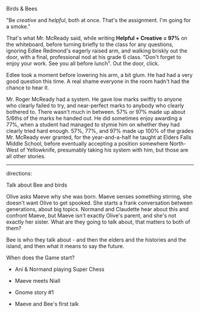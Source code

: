 Birds & Bees

"Be *creative* and *helpful*, both at once. That's the assignment. I'm going for a smoke."

That's what Mr. McReady said, while writing **Helpful + Creative = 97%** on the whiteboard, before turning briefly to the class for any questions, ignoring Edlee Redmond's eagerly raised arm, and walking briskly out the door, with a final, professional nod at his grade 6 class. "Don't forget to enjoy your work. See you all before lunch". Out the door, click. 

Edlee took a moment before lowering his arm, a bit glum. He had had a very good question this time. A real shame everyone in the room hadn't had the chance to hear it.

Mr. Roger McReady had a system. He gave low marks swiftly to anyone who clearly failed to try, and near-perfect marks to anybody who clearly bothered to. There wasn't much in between. 57% or 97% made up about 5/6ths of the marks he handed out. He did sometimes enjoy awarding a 77%, when a student had managed to stymie him on whether they had clearly tried hard enough. 57%, 77%, and 97% made up 100% of the grades Mr. McReady ever granted, for the year-and-a-half he taught at Elders Falls Middle School, before eventually accepting a position somewhere North-West of Yellowknife, presumably taking his system with him, but those are all other stories.

---





directions:

Talk about Bee and birds

Olive asks Maeve why she was born. Maeve senses something stirring, she doesn't want Olive to get spooked. She starts a frank conversation between generations, about big topics. Normand and Claudette hear about this and confront Maeve, but Maeve isn't exactly Olive's parent, and she's not exactly her sister. What are they going to talk about, that matters to both of them?

Bee is who they talk about - and then the elders and the histories and the island, and then what it means to say the future.

When does the Game start? 

- Ani & Normand playing Super Chess

- Maeve meets Niall

- Gnome story #1

- Maeve and Bee's first talk
